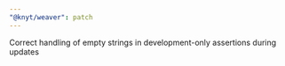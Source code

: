 ```yaml
---
"@knyt/weaver": patch
---
```


Correct handling of empty strings in development-only assertions during updates

